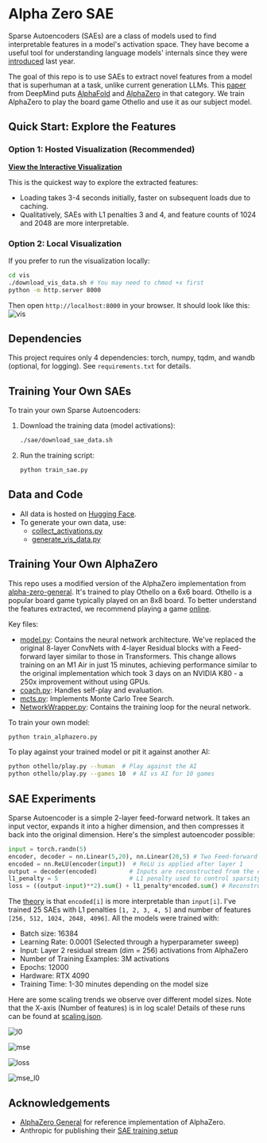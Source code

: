 # Alpha Zero SAE
Sparse Autoencoders (SAEs) are a class of models used to find interpretable features in a model's activation space. They have become a useful tool for understanding language models' internals since they were [introduced](https://transformer-circuits.pub/2023/monosemantic-features/index.html) last year.

The goal of this repo is to use SAEs to extract novel features from a model that is superhuman at a task, unlike current generation LLMs. This [paper](https://arxiv.org/pdf/2311.02462) from DeepMind puts [AlphaFold](https://deepmind.google/technologies/alphafold/) and [AlphaZero](https://deepmind.google/discover/blog/alphazero-shedding-new-light-on-chess-shogi-and-go/) in that category. We train AlphaZero to play the board game Othello and use it as our subject model.

## Quick Start: Explore the Features

### Option 1: Hosted Visualization (Recommended)

[**View the Interactive Visualization**](http://www.pavankatta.com/alphasae)

This is the quickest way to explore the extracted features:

- Loading takes 3-4 seconds initially, faster on subsequent loads due to caching.
- Qualitatively, SAEs with L1 penalties 3 and 4, and feature counts of 1024 and 2048 are more interpretable.

### Option 2: Local Visualization

If you prefer to run the visualization locally:

```bash
cd vis
./download_vis_data.sh # You may need to chmod +x first
python -m http.server 8000
```

Then open `http://localhost:8000` in your browser. It should look like this:
![vis](assets/vis.png)

## Dependencies

This project requires only 4 dependencies: torch, numpy, tqdm, and wandb (optional, for logging). See `requirements.txt` for details.

## Training Your Own SAEs

To train your own Sparse Autoencoders:

1. Download the training data (model activations):
    
    ```bash
    ./sae/download_sae_data.sh
    ```
    
2. Run the training script:
    
    ```bash
    python train_sae.py
    ```

## Data and Code

- All data is hosted on [Hugging Face](https://huggingface.co/datasets/pavanyellow/othello/tree/main).
- To generate your own data, use:
    - [collect_activations.py](https://github.com/pavanyellow/alphasae/blob/main/othello/collect_activations.py)
    - [generate_vis_data.py](https://github.com/pavanyellow/alphasae/blob/main/vis/generate_vis_data.py)

## Training Your Own AlphaZero

This repo uses a modified version of the AlphaZero implementation from [alpha-zero-general](https://github.com/suragnair/alpha-zero-general). It's trained to play Othello on a 6x6 board. Othello is a popular board game typically played on an 8x8 board. To better understand the features extracted, we recommend playing a game [online](https://playpager.com/othello-reversi/).

Key files:

- [model.py](https://github.com/pavanyellow/alphasae/blob/main/othello/model.py): Contains the neural network architecture. We've replaced the original 8-layer ConvNets with 4-layer Residual blocks with a Feed-forward layer similar to those in Transformers. This change allows training on an M1 Air in just 15 minutes, achieving performance similar to the original implementation which took 3 days on an NVIDIA K80 - a 250x improvement without using GPUs.
- [coach.py](https://github.com/pavanyellow/alphasae/blob/main/alphazero/Coach.py): Handles self-play and evaluation.
- [mcts.py](https://github.com/pavanyellow/alphasae/blob/main/alphazero/MCTS.py): Implements Monte Carlo Tree Search.
- [NetworkWrapper.py](https://github.com/pavanyellow/alphasae/blob/main/othello/NetworkWrapper.py): Contains the training loop for the neural network.

To train your own model:

```bash
python train_alphazero.py
```

To play against your trained model or pit it against another AI:

```bash
python othello/play.py --human  # Play against the AI
python othello/play.py --games 10  # AI vs AI for 10 games
```

## SAE Experiments

Sparse Autoencoder is a simple 2-layer feed-forward network. It takes an input vector, expands it into a higher dimension, and then compresses it back into the original dimension. Here's the simplest autoencoder possible:

```python
input = torch.randn(5)
encoder, decoder = nn.Linear(5,20), nn.Linear(20,5) # Two Feed-forward layers
encoded = nn.ReLU(encoder(input))  # ReLU is applied after layer 1
output = decoder(encoded)         # Inputs are reconstructed from the encoded representation
l1_penalty = 5                    # L1 penalty used to control sparsity
loss = ((output-input)**2).sum() + l1_penalty*encoded.sum() # Reconstruction error + sparsity loss
```
The [theory](https://transformer-circuits.pub/2022/toy_model/index.html#strategic-approach-overcomplete) is that `encoded[i]` is more interpretable than `input[i]`.
I've trained 25 SAEs with L1 penalties `[1, 2, 3, 4, 5]` and number of features `[256, 512, 1024, 2048, 4096]`. All the models were trained with:
- Batch size: 16384
- Learning Rate: 0.0001 (Selected through a hyperparameter sweep)
- Input: Layer 2 residual stream (dim = 256) activations from AlphaZero
- Number of Training Examples: 3M activations
- Epochs: 12000
- Hardware: RTX 4090
- Training Time: 1-30 minutes depending on the model size

Here are some scaling trends we observe over different model sizes. Note that the X-axis (Number of features) is in log scale! Details of these runs can be found at [scaling.json](https://huggingface.co/datasets/pavanyellow/othello/blob/main/scaling.json).

![l0](assets/l0_features.png)

![mse](assets/mse_features.png)

![loss](assets/loss_features.png)

![mse_l0](assets/mse_l0.png)

## Acknowledgements

- [AlphaZero General](https://github.com/suragnair/alpha-zero-general) for reference implementation of AlphaZero.
- Anthropic for publishing their [SAE training setup](https://transformer-circuits.pub/2024/april-update/index.html#training-saes)
